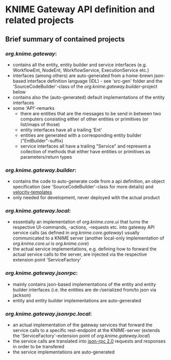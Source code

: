 # KNIME Gateway API definition and related projects

## Brief summary of contained projects

### _org.knime.gateway_: 
* contains all the entity, entity builder and service interfaces (e.g. WorkflowEnt, NodeEnt, WorkflowService, ExecutionService etc.)
* interfaces (among others) are auto-generated from a home-brewn json-based interface definition language (IDL) - see 'src-gen' folder and the 'SourceCodeBuilder'-class of the _org.knime.gateway.builder_-project below
* contains also the (auto-generated) default implementations of the entity interfaces
* some 'API'-remarks
  * there are entities that are the messages to be send in between two computers consisting either of other entities or primitives (or list/maps of those)
  * entity interfaces have all a trailing 'Ent'
  * entities are generated with a corresponding entity builder ("EntBuilder"-suffix)
  * service interfaces all have a trailing "Service" and represent a collection of methods that either have entities or primitives as parameters/return types

### _org.knime.gateway.builder_:
* contains the code to auto-generate code from a api definition, an object specification (see 'SourceCodeBuilder'-class for more details) and [velocity-templates](https://velocity.apache.org/)
* only needed for development, never deployed with the actual product

### _org.knime.gateway.local_:
* essentially an implementation of _org.knime.core.ui_ that turns the respective UI-commands, -actions, -requests etc. into gateway API service calls (as defined in _org.knime.core.gateway_) usually communicated to a KNIME server (another local-only implementation of _org.knime.core.ui_ is _org.knime.core_)
* the actual service implementations, e.g. defining how to forward the actual service calls to the server, are injected via the respective extension point 'ServiceFactory'

### _org.knime.gateway.jsonrpc_:
* mainly contains json-based implementations of the entity and entity builder interfaces (i.e. the entities are de-/serialized from/to json via jackson)
* entity and entity builder implementations are auto-generated

### _org.knime.gateway.jsonrpc.local_:
* an actual implementation of the gateway services that forward the service calls to a specific rest-endpoint at the KNIME-server (extends the 'ServiceFactory'-extension point of _org.knime.gateway.local_)
* the service calls are translated into [json-rpc 2.0](http://www.jsonrpc.org/) requests and responses in order to be transfered
* the service implementations are auto-generated


